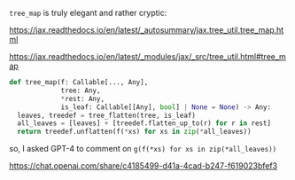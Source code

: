 `tree_map` is truly elegant and rather cryptic:

https://jax.readthedocs.io/en/latest/_autosummary/jax.tree_util.tree_map.html

https://jax.readthedocs.io/en/latest/_modules/jax/_src/tree_util.html#tree_map

```python
def tree_map(f: Callable[..., Any],
             tree: Any,
             *rest: Any,
             is_leaf: Callable[[Any], bool] | None = None) -> Any:
  leaves, treedef = tree_flatten(tree, is_leaf)
  all_leaves = [leaves] + [treedef.flatten_up_to(r) for r in rest]
  return treedef.unflatten(f(*xs) for xs in zip(*all_leaves))
```

so, I asked GPT-4 to comment on `g(f(*xs) for xs in zip(*all_leaves))`

https://chat.openai.com/share/c4185499-d41a-4cad-b247-f619023bfef3
